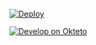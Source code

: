 [![Deploy](https://www.herokucdn.com/deploy/button.png)](https://heroku.com/deploy) 

[![Develop on Okteto](https://okteto.com/develop-okteto.svg)](https://cloud.okteto.com/deploy)

